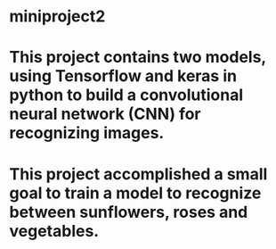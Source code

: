 # miniproject2
# This project contains two models, using Tensorflow and keras in python to build a convolutional neural network (CNN) for recognizing images.
# This project accomplished a small goal to train a model to recognize between sunflowers, roses and vegetables.

